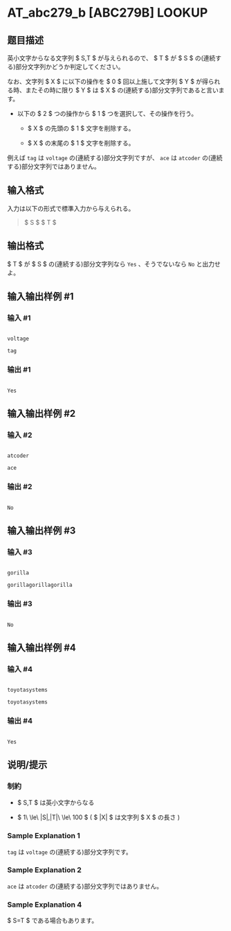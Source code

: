 # AT_abc279_b [ABC279B] LOOKUP

## 题目描述

[problemUrl]: https://atcoder.jp/contests/abc279/tasks/abc279_b

英小文字からなる文字列 $ S,T $ が与えられるので、 $ T $ が $ S $ の(連続する)部分文字列かどうか判定してください。

なお、文字列 $ X $ に以下の操作を $ 0 $ 回以上施して文字列 $ Y $ が得られる時、またその時に限り $ Y $ は $ X $ の(連続する)部分文字列であると言います。

- 以下の $ 2 $ つの操作から $ 1 $ つを選択して、その操作を行う。
  - $ X $ の先頭の $ 1 $ 文字を削除する。
  - $ X $ の末尾の $ 1 $ 文字を削除する。

例えば `tag` は `voltage` の(連続する)部分文字列ですが、 `ace` は `atcoder` の(連続する)部分文字列ではありません。

## 输入格式

入力は以下の形式で標準入力から与えられる。

> $ S $ $ T $

## 输出格式

$ T $ が $ S $ の(連続する)部分文字列なら `Yes` 、そうでないなら `No` と出力せよ。

## 输入输出样例 #1

### 输入 #1

```
voltage
tag
```

### 输出 #1

```
Yes
```

## 输入输出样例 #2

### 输入 #2

```
atcoder
ace
```

### 输出 #2

```
No
```

## 输入输出样例 #3

### 输入 #3

```
gorilla
gorillagorillagorilla
```

### 输出 #3

```
No
```

## 输入输出样例 #4

### 输入 #4

```
toyotasystems
toyotasystems
```

### 输出 #4

```
Yes
```

## 说明/提示

### 制約

- $ S,T $ は英小文字からなる
- $ 1\ \le\ |S|,|T|\ \le\ 100 $ ( $ |X| $ は文字列 $ X $ の長さ )

### Sample Explanation 1

`tag` は `voltage` の(連続する)部分文字列です。

### Sample Explanation 2

`ace` は `atcoder` の(連続する)部分文字列ではありません。

### Sample Explanation 4

$ S=T $ である場合もあります。